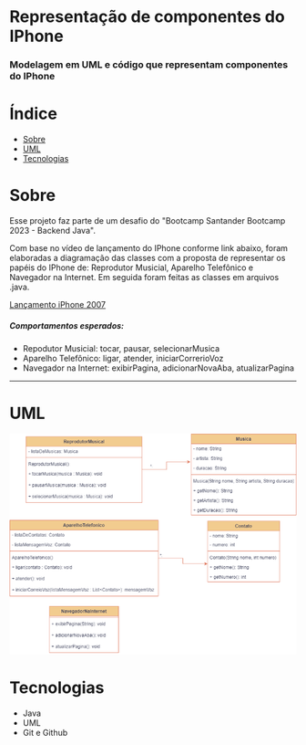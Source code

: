 # Representação de componentes do IPhone

### Modelagem em UML e código que representam componentes do IPhone

Índice
=================

   * [Sobre](#Sobre)
   * [UML](#UML)
   * [Tecnologias](#Tecnologias)


# Sobre 
Esse projeto faz parte de um desafio do "Bootcamp Santander Bootcamp 2023 - Backend Java".


Com base no vídeo de lançamento do IPhone conforme link abaixo, foram elaboradas a diagramação das classes
com a proposta de representar os papéis do IPhone de: Reprodutor Musicial, Aparelho Telefônico e Navegador na Internet. Em seguida foram feitas as classes em arquivos .java.

[Lançamento iPhone 2007](https://www.youtube.com/watch?v=9ou608QQRq8)

##### Comportamentos esperados:
* Repodutor Musicial: tocar, pausar, selecionarMusica
* Aparelho Telefônico: ligar, atender, iniciarCorrerioVoz
* Navegador na Internet: exibirPagina, adicionarNovaAba, atualizarPagina
---

# UML
![Preview](./diagrama_Iphone.drawio.png)

# Tecnologias
- Java
- UML
- Git e Github